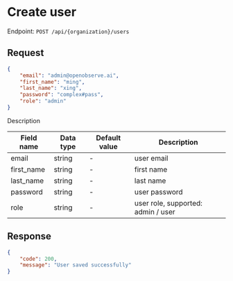 # Create user

Endpoint: `POST /api/{organization}/users`

## Request

```json
{
	"email": "admin@openobserve.ai",
	"first_name": "ming",
	"last_name": "xing",
	"password": "complex#pass",
	"role": "admin"
}
```

Description

| Field name | Data type | Default value | Description |
|------------|-----------|---------------|-------------|
| email      | string    | -             | user email |
| first_name | string    | -             | first name |
| last_name  | string    | -             | last name |
| password   | string    | -             | user password |
| role       | string    | -             | user role, supported: admin / user |

## Response

```json
{
	"code": 200,
	"message": "User saved successfully"
}
```

